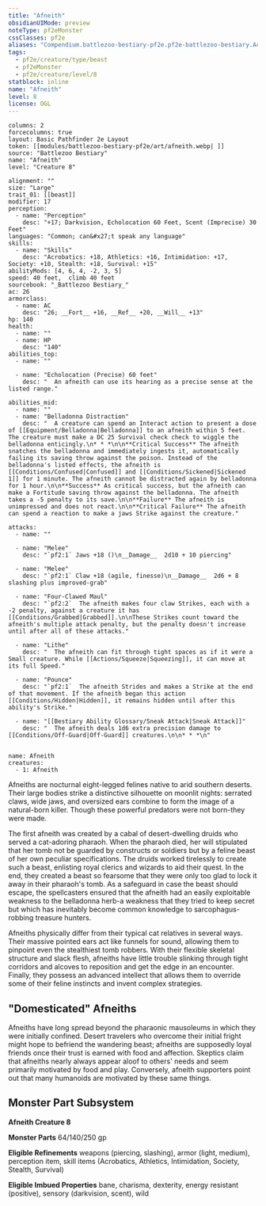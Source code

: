 ```yaml
---
title: "Afneith"
obsidianUIMode: preview
noteType: pf2eMonster
cssClasses: pf2e
aliases: "Compendium.battlezoo-bestiary-pf2e.pf2e-battlezoo-bestiary.Actor.xZ5bHPrAPNzLNflK" 
tags:
  - pf2e/creature/type/beast
  - pf2eMonster
  - pf2e/creature/level/8
statblock: inline
name: "Afneith"
level: 8
license: OGL
---
```


```statblock
columns: 2
forcecolumns: true
layout: Basic Pathfinder 2e Layout
token: [[modules/battlezoo-bestiary-pf2e/art/afneith.webp| ]]
source: "Battlezoo Bestiary"
name: "Afneith"
level: "Creature 8"

alignment: ""
size: "Large"
trait_01: [[beast]]
modifier: 17
perception:
  - name: "Perception"
    desc: "+17; Darkvision, Echolocation 60 Feet, Scent (Imprecise) 30 Feet"
languages: "Common; can&#x27;t speak any language"
skills:
  - name: "Skills"
    desc: "Acrobatics: +18, Athletics: +16, Intimidation: +17, Society: +10, Stealth: +18, Survival: +15"
abilityMods: [4, 6, 4, -2, 3, 5]
speed: 40 feet,  climb 40 feet
sourcebook: "_Battlezoo Bestiary_"
ac: 26
armorclass:
  - name: AC
    desc: "26; __Fort__ +16, __Ref__ +20, __Will__ +13"
hp: 140
health:
  - name: ""
  - name: HP
    desc: "140"
abilities_top:
  - name: ""

  - name: "Echolocation (Precise) 60 feet"
    desc: "  An afneith can use its hearing as a precise sense at the listed range."

abilities_mid:
  - name: ""
  - name: "Belladonna Distraction"
    desc: "  A creature can spend an Interact action to present a dose of [[Equipment/Belladonna|Belladonna]] to an afneith within 5 feet. The creature must make a DC 25 Survival check check to wiggle the belladonna enticingly.\n* * *\n\n**Critical Success** The afneith snatches the belladonna and immediately ingests it, automatically failing its saving throw against the poison. Instead of the belladonna's listed effects, the afneith is [[Conditions/Confused|Confused]] and [[Conditions/Sickened|Sickened 1]] for 1 minute. The afneith cannot be distracted again by belladonna for 1 hour.\n\n**Success** As critical success, but the afneith can make a Fortitude saving throw against the belladonna. The afneith takes a -5 penalty to its save.\n\n**Failure** The afneith is unimpressed and does not react.\n\n**Critical Failure** The afneith can spend a reaction to make a jaws Strike against the creature."

attacks:
  - name: ""

  - name: "Melee"
    desc: "`pf2:1` Jaws +18 ()\n__Damage__  2d10 + 10 piercing"

  - name: "Melee"
    desc: "`pf2:1` Claw +18 (agile, finesse)\n__Damage__  2d6 + 8 slashing plus improved-grab"

  - name: "Four-Clawed Maul"
    desc: "`pf2:2`  The afneith makes four claw Strikes, each with a -2 penalty, against a creature it has [[Conditions/Grabbed|Grabbed]].\n\nThese Strikes count toward the afneith's multiple attack penalty, but the penalty doesn't increase until after all of these attacks."

  - name: "Lithe"
    desc: "  The afneith can fit through tight spaces as if it were a Small creature. While [[Actions/Squeeze|Squeezing]], it can move at its full Speed."

  - name: "Pounce"
    desc: "`pf2:1`  The afneith Strides and makes a Strike at the end of that movement. If the afneith began this action [[Conditions/Hidden|Hidden]], it remains hidden until after this ability's Strike."

  - name: "[[Bestiary Ability Glossary/Sneak Attack|Sneak Attack]]"
    desc: "  The afneith deals 1d6 extra precision damage to [[Conditions/Off-Guard|Off-Guard]] creatures.\n\n* * *\n"
 
```

```encounter-table
name: Afneith
creatures:
  - 1: Afneith
```



Afneiths are nocturnal eight-legged felines native to arid southern deserts. Their large bodies strike a distinctive silhouette on moonlit nights: serrated claws, wide jaws, and oversized ears combine to form the image of a natural-born killer. Though these powerful predators were not born-they were made.

The first afneith was created by a cabal of desert-dwelling druids who served a cat-adoring pharaoh. When the pharaoh died, her will stipulated that her tomb not be guarded by constructs or soldiers but by a feline beast of her own peculiar specifications. The druids worked tirelessly to create such a beast, enlisting royal clerics and wizards to aid their quest. In the end, they created a beast so fearsome that they were only too glad to lock it away in their pharaoh's tomb. As a safeguard in case the beast should escape, the spellcasters ensured that the afneith had an easily exploitable weakness to the belladonna herb-a weakness that they tried to keep secret but which has inevitably become common knowledge to sarcophagus-robbing treasure hunters.

Afneiths physically differ from their typical cat relatives in several ways. Their massive pointed ears act like funnels for sound, allowing them to pinpoint even the stealthiest tomb robbers. With their flexible skeletal structure and slack flesh, afneiths have little trouble slinking through tight corridors and alcoves to reposition and get the edge in an encounter. Finally, they possess an advanced intellect that allows them to override some of their feline instincts and invent complex strategies.

## "Domesticated" Afneiths

Afneiths have long spread beyond the pharaonic mausoleums in which they were initially confined. Desert travelers who overcome their initial fright might hope to befriend the wandering beast; afneiths are supposedly loyal friends once their trust is earned with food and affection. Skeptics claim that afneiths nearly always appear aloof to others' needs and seem primarily motivated by food and play. Conversely, afneith supporters point out that many humanoids are motivated by these same things.

## Monster Part Subsystem

**Afneith Creature 8**

**Monster Parts** 64/140/250 gp

**Eligible Refinements** weapons (piercing, slashing), armor (light, medium), perception item, skill items (Acrobatics, Athletics, Intimidation, Society, Stealth, Survival)

**Eligible Imbued Properties** bane, charisma, dexterity, energy resistant (positive), sensory (darkvision, scent), wild
